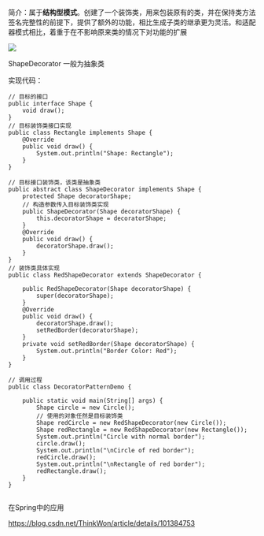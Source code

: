 简介：属于**结构型模式**。创建了一个装饰类，用来包装原有的类，并在保持类方法签名完整性的前提下，提供了额外的功能，相比生成子类的继承更为灵活。和适配器模式相比，着重于在不影响原来类的情况下对功能的扩展

![](E:\work\知识体系图片\设计模式\装饰者模式.jpg)

ShapeDecorator 一般为抽象类



实现代码：

```
// 目标的接口
public interface Shape {
    void draw();
}
// 目标装饰类接口实现
public class Rectangle implements Shape {
    @Override
    public void draw() {
        System.out.println("Shape: Rectangle");
    }
}

// 目标接口装饰类，该类是抽象类
public abstract class ShapeDecorator implements Shape {
    protected Shape decoratorShape;
    // 构造参数传入目标装饰类实现
    public ShapeDecorator(Shape decoratorShape) {
        this.decoratorShape = decoratorShape;
    }
    @Override
    public void draw() {
        decoratorShape.draw();
    }
}
// 装饰类具体实现
public class RedShapeDecorator extends ShapeDecorator {

    public RedShapeDecorator(Shape decoratorShape) {
        super(decoratorShape);
    }
    @Override
    public void draw() {
        decoratorShape.draw();
        setRedBorder(decoratorShape);
    }
    private void setRedBorder(Shape decoratorShape) {
        System.out.println("Border Color: Red");
    }
}

// 调用过程
public class DecoratorPatternDemo {

    public static void main(String[] args) {
        Shape circle = new Circle();
        // 使用的对象任然是目标装饰类
        Shape redCircle = new RedShapeDecorator(new Circle());
        Shape redRectangle = new RedShapeDecorator(new Rectangle());
        System.out.println("Circle with normal border");
        circle.draw();
        System.out.println("\nCircle of red border");
        redCircle.draw();
        System.out.println("\nRectangle of red border");
        redRectangle.draw();
    }
}


```



在Spring中的应用

















https://blog.csdn.net/ThinkWon/article/details/101384753